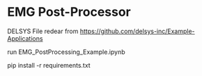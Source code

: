 # EMG Post-Processor

DELSYS File redear from https://github.com/delsys-inc/Example-Applications

run EMG_PostProcessing_Example.ipynb

pip install -r requirements.txt
